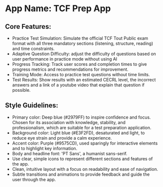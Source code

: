# **App Name**: TCF Prep App

## Core Features:

- Practice Test Simulation: Simulate the official TCF Tout Public exam format with all three mandatory sections (listening, structure, reading) and time constraints.
- Adaptive Question Difficulty: adjust the difficulty of questions based on user performance in practice mode without using AI
- Progress Tracking: Track user scores and completion times to give progress metrics and recommendations for improvement.
- Training Mode: Access to practice test questions without time limits.
- Test Results: Show results with an estimated CECRL level, the incorrect answers and a link of a youtube video that explain that question if possible.

## Style Guidelines:

- Primary color: Deep blue (#2979FF) to inspire confidence and focus. Chosen for its association with knowledge, stability, and professionalism, which are suitable for a test preparation application.
- Background color: Light blue (#E3F2FD), desaturated and light, to reduce eye strain and provide a calm experience.
- Accent color: Purple (#9575CD), used sparingly for interactive elements and to highlight key information.
- Body and headline font: 'PT Sans', a humanist sans-serif.
- Use clear, simple icons to represent different sections and features of the app.
- Clean, intuitive layout with a focus on readability and ease of navigation.
- Subtle transitions and animations to provide feedback and guide the user through the app.